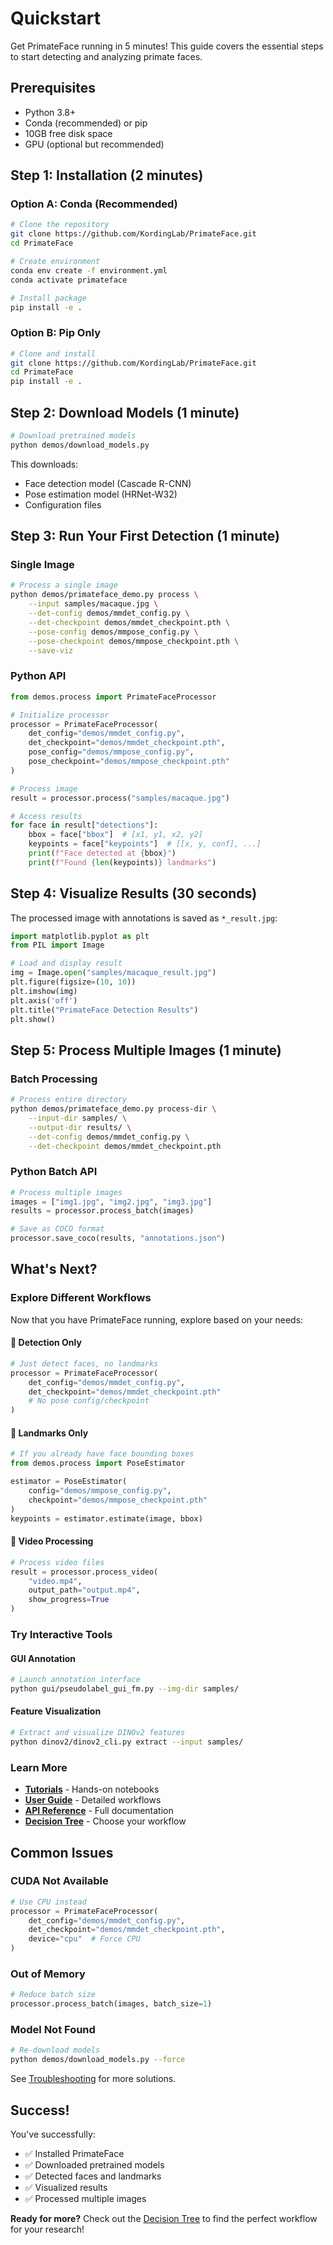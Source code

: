 # Quickstart

Get PrimateFace running in 5 minutes! This guide covers the essential steps to start detecting and analyzing primate faces.

## Prerequisites

- Python 3.8+
- Conda (recommended) or pip
- 10GB free disk space
- GPU (optional but recommended)

## Step 1: Installation (2 minutes)

### Option A: Conda (Recommended)

```bash
# Clone the repository
git clone https://github.com/KordingLab/PrimateFace.git
cd PrimateFace

# Create environment
conda env create -f environment.yml
conda activate primateface

# Install package
pip install -e .
```

### Option B: Pip Only

```bash
# Clone and install
git clone https://github.com/KordingLab/PrimateFace.git
cd PrimateFace
pip install -e .
```

## Step 2: Download Models (1 minute)

```bash
# Download pretrained models
python demos/download_models.py
```

This downloads:
- Face detection model (Cascade R-CNN)
- Pose estimation model (HRNet-W32)
- Configuration files

## Step 3: Run Your First Detection (1 minute)

### Single Image

```bash
# Process a single image
python demos/primateface_demo.py process \
    --input samples/macaque.jpg \
    --det-config demos/mmdet_config.py \
    --det-checkpoint demos/mmdet_checkpoint.pth \
    --pose-config demos/mmpose_config.py \
    --pose-checkpoint demos/mmpose_checkpoint.pth \
    --save-viz
```

### Python API

```python
from demos.process import PrimateFaceProcessor

# Initialize processor
processor = PrimateFaceProcessor(
    det_config="demos/mmdet_config.py",
    det_checkpoint="demos/mmdet_checkpoint.pth",
    pose_config="demos/mmpose_config.py",
    pose_checkpoint="demos/mmpose_checkpoint.pth"
)

# Process image
result = processor.process("samples/macaque.jpg")

# Access results
for face in result["detections"]:
    bbox = face["bbox"]  # [x1, y1, x2, y2]
    keypoints = face["keypoints"]  # [[x, y, conf], ...]
    print(f"Face detected at {bbox}")
    print(f"Found {len(keypoints)} landmarks")
```

## Step 4: Visualize Results (30 seconds)

The processed image with annotations is saved as `*_result.jpg`:

```python
import matplotlib.pyplot as plt
from PIL import Image

# Load and display result
img = Image.open("samples/macaque_result.jpg")
plt.figure(figsize=(10, 10))
plt.imshow(img)
plt.axis('off')
plt.title("PrimateFace Detection Results")
plt.show()
```

## Step 5: Process Multiple Images (1 minute)

### Batch Processing

```bash
# Process entire directory
python demos/primateface_demo.py process-dir \
    --input-dir samples/ \
    --output-dir results/ \
    --det-config demos/mmdet_config.py \
    --det-checkpoint demos/mmdet_checkpoint.pth
```

### Python Batch API

```python
# Process multiple images
images = ["img1.jpg", "img2.jpg", "img3.jpg"]
results = processor.process_batch(images)

# Save as COCO format
processor.save_coco(results, "annotations.json")
```

## What's Next?

### Explore Different Workflows

Now that you have PrimateFace running, explore based on your needs:

#### 🎯 **Detection Only**
```python
# Just detect faces, no landmarks
processor = PrimateFaceProcessor(
    det_config="demos/mmdet_config.py",
    det_checkpoint="demos/mmdet_checkpoint.pth"
    # No pose config/checkpoint
)
```

#### 📍 **Landmarks Only**
```python
# If you already have face bounding boxes
from demos.process import PoseEstimator

estimator = PoseEstimator(
    config="demos/mmpose_config.py",
    checkpoint="demos/mmpose_checkpoint.pth"
)
keypoints = estimator.estimate(image, bbox)
```

#### 🎥 **Video Processing**
```python
# Process video files
result = processor.process_video(
    "video.mp4",
    output_path="output.mp4",
    show_progress=True
)
```

### Try Interactive Tools

#### GUI Annotation
```bash
# Launch annotation interface
python gui/pseudolabel_gui_fm.py --img-dir samples/
```

#### Feature Visualization
```bash
# Extract and visualize DINOv2 features
python dinov2/dinov2_cli.py extract --input samples/
```

### Learn More

- **[Tutorials](../tutorials/index.md)** - Hands-on notebooks
- **[User Guide](../user-guide/index.md)** - Detailed workflows
- **[API Reference](../api/index.md)** - Full documentation
- **[Decision Tree](decision-tree.md)** - Choose your workflow

## Common Issues

### CUDA Not Available
```python
# Use CPU instead
processor = PrimateFaceProcessor(
    det_config="demos/mmdet_config.py",
    det_checkpoint="demos/mmdet_checkpoint.pth",
    device="cpu"  # Force CPU
)
```

### Out of Memory
```python
# Reduce batch size
processor.process_batch(images, batch_size=1)
```

### Model Not Found
```bash
# Re-download models
python demos/download_models.py --force
```

See [Troubleshooting](../troubleshooting.md) for more solutions.

## Success!

You've successfully:
- ✅ Installed PrimateFace
- ✅ Downloaded pretrained models
- ✅ Detected faces and landmarks
- ✅ Visualized results
- ✅ Processed multiple images

**Ready for more?** Check out the [Decision Tree](decision-tree.md) to find the perfect workflow for your research!